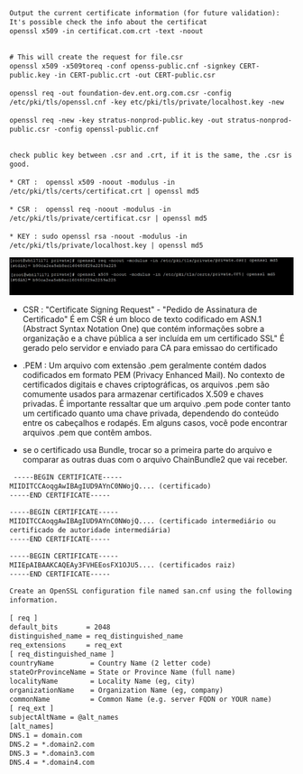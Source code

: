 ```
Output the current certificate information (for future validation): It's possible check the info about the certificat
openssl x509 -in certificat.com.crt -text -noout

```

```

# This will create the request for file.csr
openssl x509 -x509toreq -conf openss-public.cnf -signkey CERT-public.key -in CERT-public.crt -out CERT-public.csr

openssl req -out foundation-dev.ent.org.com.csr -config /etc/pki/tls/openssl.cnf -key etc/pki/tls/private/localhost.key -new

openssl req -new -key stratus-nonprod-public.key -out stratus-nonprod-public.csr -config openssl-public.cnf


```

```
check public key between .csr and .crt, if it is the same, the .csr is good.

* CRT :  openssl x509 -noout -modulus -in /etc/pki/tls/certs/certificat.crt | openssl md5

* CSR :  openssl req -noout -modulus -in /etc/pki/tls/private/certificat.csr | openssl md5

* KEY : sudo openssl rsa -noout -modulus -in /etc/pki/tls/private/localhost.key | openssl md5

```

![Cert.](/images/cert.jpg "This is a sample image.")




* CSR : "Certificate Signing Request" - "Pedido de Assinatura de Certificado" É em CSR é um bloco de texto codificado em ASN.1 (Abstract Syntax Notation One) que contém informações sobre a organização e a chave pública a ser incluída em um certificado SSL" 
É gerado pelo servidor e enviado para CA para emissao do certificado

 

* .PEM : Um arquivo com extensão .pem geralmente contém dados codificados em formato PEM (Privacy Enhanced Mail). No contexto de certificados 
digitais e chaves criptográficas, os arquivos .pem são comumente usados para armazenar certificados X.509 e chaves privadas. 
É importante ressaltar que um arquivo .pem pode conter tanto um certificado quanto uma chave privada, dependendo do conteúdo 
entre os cabeçalhos e rodapés. Em alguns casos, você pode encontrar arquivos .pem que contêm ambos.



* se o certificado usa Bundle, trocar so a primeira parte do arquivo e comparar as outras duas com o arquivo ChainBundle2 que vai receber.
```
 -----BEGIN CERTIFICATE-----
MIIDITCCAoqgAwIBAgIUD9AYnC0NWojQ.... (certificado)
-----END CERTIFICATE-----
```
```
-----BEGIN CERTIFICATE-----
MIIDITCCAoqgAwIBAgIUD9AYnC0NWojQ.... (certificado intermediário ou certificado de autoridade intermediária)
-----END CERTIFICATE-----
```
```
-----BEGIN CERTIFICATE-----
MIIEpAIBAAKCAQEAy3FVHEEosFX1OJU5.... (certificados raiz)
-----END CERTIFICATE-----
```





```
Create an OpenSSL configuration file named san.cnf using the following information.

[ req ]
default_bits       = 2048
distinguished_name = req_distinguished_name
req_extensions     = req_ext
[ req_distinguished_name ]
countryName         = Country Name (2 letter code)
stateOrProvinceName = State or Province Name (full name)
localityName        = Locality Name (eg, city)
organizationName    = Organization Name (eg, company)
commonName          = Common Name (e.g. server FQDN or YOUR name)
[ req_ext ]
subjectAltName = @alt_names
[alt_names]
DNS.1 = domain.com
DNS.2 = *.domain2.com
DNS.3 = *.domain3.com
DNS.4 = *.domain4.com



```









